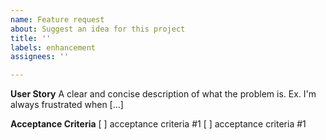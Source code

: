 ```yaml
---
name: Feature request
about: Suggest an idea for this project
title: ''
labels: enhancement
assignees: ''

---
```


**User Story**
A clear and concise description of what the problem is. Ex. I'm always frustrated when [...]

**Acceptance Criteria**
[ ] acceptance criteria #1
[ ] acceptance criteria #1
